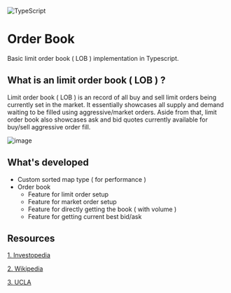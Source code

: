 ![TypeScript](https://img.shields.io/badge/typescript-%23007ACC.svg?style=for-the-badge&logo=typescript&logoColor=white)

# Order Book
Basic limit order book ( LOB ) implementation in Typescript.

## What is an limit order book ( LOB ) ?

Limit order book ( LOB ) is an record of all buy and sell limit orders being currently set in the market. It essentially showcases all supply and demand waiting to be filled using aggressive/market orders. Aside from that, limit order book also showcases ask and bid quotes currently available for buy/sell aggressive order fill.

![image](https://github.com/user-attachments/assets/9dfa9d04-d3bf-4f1f-ac5e-7094f454cefe)

## What's developed

- Custom sorted map type ( for performance )
- Order book
  - Feature for limit order setup
  - Feature for market order setup 
  - Feature for directly getting the book ( with volume )
  - Feature for getting current best bid/ask

## Resources

[1. Investopedia](https://www.investopedia.com/terms/l/limitorderbook.asp)

[2. Wikipedia](https://en.wikipedia.org/wiki/Central_limit_order_book)

[3. UCLA](https://www.math.ucla.edu/~mason/papers/gould-qf-final.pdf)
